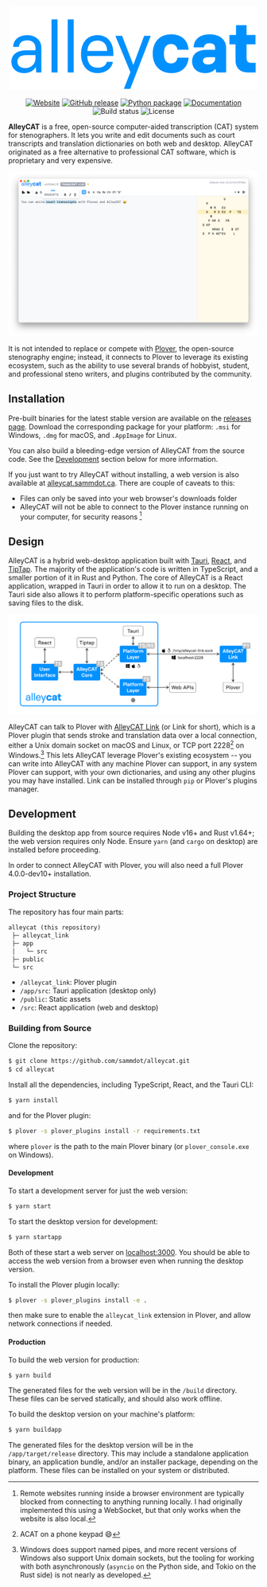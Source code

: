 <p align="center"><img alt="AlleyCAT" src="https://raw.githubusercontent.com/sammdot/alleycat/main/images/logo.svg"></p>

<p align="center">
<a href="https://alleycat.sammdot.ca"><img src="https://img.shields.io/website?url=https%3A%2F%2Falleycat.sammdot.ca" alt="Website"></a>
<a href="https://github.com/sammdot/alleycat/releases/latest"><img src="https://img.shields.io/github/v/release/sammdot/alleycat" alt="GitHub release"></a>
<a href="https://pypi.org/project/alleycat-link"><img src="https://img.shields.io/pypi/v/alleycat-link" alt="Python package"></a>
<a href="https://alleycat.readthedocs.io/en/stable/"><img src="https://readthedocs.org/projects/alleycat/badge/?version=stable" alt="Documentation"></a>
<img src="https://img.shields.io/github/workflow/status/sammdot/alleycat/build" alt="Build status">
<img src="https://img.shields.io/github/license/sammdot/alleycat" alt="License">
</p>

**AlleyCAT** is a free, open-source computer-aided transcription (CAT) system for stenographers. It lets you write and edit documents such as court transcripts and translation dictionaries on both web and desktop. AlleyCAT originated as a free alternative to professional CAT software, which is proprietary and very expensive.

![Screenshot of AlleyCAT running on macOS](https://raw.githubusercontent.com/sammdot/alleycat/main/images/screenshot.png)

It is not intended to replace or compete with [Plover](https://github.com/openstenoproject/plover), the open-source stenography engine; instead, it connects to Plover to leverage its existing ecosystem, such as the ability to use several brands of hobbyist, student, and professional steno writers, and plugins contributed by the community.

## Installation

Pre-built binaries for the latest stable version are available on the [releases page](https://github.com/sammdot/alleycat/releases/latest). Download the corresponding package for your platform: `.msi` for Windows, `.dmg` for macOS, and `.AppImage` for Linux.

You can also build a bleeding-edge version of AlleyCAT from the source code. See the [Development](#development) section below for more information.

If you just want to try AlleyCAT without installing, a web version is also available at [alleycat.sammdot.ca](https://alleycat.sammdot.ca). There are couple of caveats to this:

- Files can only be saved into your web browser's downloads folder
- AlleyCAT will not be able to connect to the Plover instance running on your computer, for security reasons [^1]

[^1]: Remote websites running inside a browser environment are typically blocked from connecting to anything running locally. I had originally implemented this using a WebSocket, but that only works when the website is also local.

## Design

AlleyCAT is a hybrid web-desktop application built with [Tauri](https://tauri.app), [React](https://reactjs.org), and [TipTap](https://tiptap.dev). The majority of the application's code is written in TypeScript, and a smaller portion of it in Rust and Python. The core of AlleyCAT is a React application, wrapped in Tauri in order to allow it to run on a desktop. The Tauri side also allows it to perform platform-specific operations such as saving files to the disk.

![A diagram of all of AlleyCAT's components](https://raw.githubusercontent.com/sammdot/alleycat/main/images/diagram.svg)

AlleyCAT can talk to Plover with [AlleyCAT Link](https://pypi.org/project/alleycat-link) (or Link for short), which is a Plover plugin that sends stroke and translation data over a local connection, either a Unix domain socket on macOS and Linux, or TCP port 2228[^2] on Windows.[^3] This lets AlleyCAT leverage Plover's existing ecosystem -- you can write into AlleyCAT with any machine Plover can support, in any system Plover can support, with your own dictionaries, and using any other plugins you may have installed. Link can be installed through `pip` or Plover's plugins manager.

[^2]: ACAT on a phone keypad :smile:
[^3]: Windows does support named pipes, and more recent versions of Windows also support Unix domain sockets, but the tooling for working with both asynchronously (`asyncio` on the Python side, and Tokio on the Rust side) is not nearly as developed.

## Development

Building the desktop app from source requires Node v16+ and Rust v1.64+; the web version requires only Node. Ensure `yarn` (and `cargo` on desktop) are installed before proceeding.

In order to connect AlleyCAT with Plover, you will also need a full Plover 4.0.0-dev10+ installation.

### Project Structure

The repository has four main parts:

```
alleycat (this repository)
 ├─ alleycat_link
 ├─ app
 │   └─ src
 ├─ public
 └─ src
```

- `/alleycat_link`: Plover plugin
- `/app/src`: Tauri application (desktop only)
- `/public`: Static assets
- `/src`: React application (web and desktop)

### Building from Source

Clone the repository:

```bash
$ git clone https://github.com/sammdot/alleycat.git
$ cd alleycat
```

Install all the dependencies, including TypeScript, React, and the Tauri CLI:

```bash
$ yarn install
```

and for the Plover plugin:

```bash
$ plover -s plover_plugins install -r requirements.txt
```

where `plover` is the path to the main Plover binary (or `plover_console.exe`
on Windows).

#### Development

To start a development server for just the web version:

```bash
$ yarn start
```

To start the desktop version for development:

```bash
$ yarn startapp
```

Both of these start a web server on [localhost:3000](http://localhost:3000). You should be able to access the web version from a browser even when running the desktop version.

To install the Plover plugin locally:

```bash
$ plover -s plover_plugins install -e .
```

then make sure to enable the `alleycat_link` extension in Plover, and allow network connections if needed.

#### Production

To build the web version for production:

```bash
$ yarn build
```

The generated files for the web version will be in the `/build` directory. These files can be served statically, and should also work offline.

To build the desktop version on your machine's platform:

```bash
$ yarn buildapp
```

The generated files for the desktop version will be in the `/app/target/release` directory. This may include a standalone application binary, an application bundle, and/or an installer package, depending on the platform. These files can be installed on your system or distributed.
